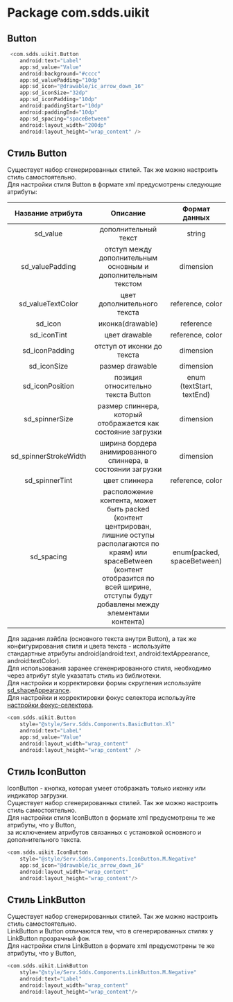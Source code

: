 # Package com.sdds.uikit

## Button

```kotlin
 <com.sdds.uikit.Button
    android:text="Label"
    app:sd_value="Value"
    android:background="#cccc"
    app:sd_valuePadding="10dp"
    app:sd_icon="@drawable/ic_arrow_down_16"
    app:sd_iconSize="32dp"
    app:sd_iconPadding="10dp"
    android:paddingStart="10dp"
    android:paddingEnd="10dp"
    app:sd_spacing="spaceBetween"
    android:layout_width="200dp"
    android:layout_height="wrap_content" />
```

## Стиль Button

Существует набор сгенерированных стилей. Так же можно настроить стиль самостоятельно.  
Для настройки стиля Button в формате xml предусмотрены следующие атрибуты:

|Название атрибута|Описание|Формат данных|
|:-:|:-:|:-:|
|sd_value|дополнительный текст|string|
|sd_valuePadding|отступ между дополнительным основным и дополнительным текстом|dimension|
|sd_valueTextColor|цвет дополнительного текста|reference, color|
|sd_icon|иконка(drawable)|reference|
|sd_iconTint|цвет drawable|reference, color|
|sd_iconPadding|отступ от иконки до текста|dimension|
|sd_iconSize|размер drawable|dimension|
|sd_iconPosition|позиция относительно текста Button|enum (textStart, textEnd)|
|sd_spinnerSize|размер спиннера, который отображается как состояние загрузки|dimension|
|sd_spinnerStrokeWidth|ширина бордера анимированного спиннера, в состоянии загрузки|dimension|
|sd_spinnerTint|цвет спиннера|reference, color|
|sd_spacing|расположение контента, может быть packed (контент центрирован, лишние оступы располагаются по краям) или spaceBetween (контент отобразится по всей ширине, отступы будут добавлены между элементами контента)|enum(packed, spaceBetween)|

Для задания лэйбла (основного текста внутри Button), а так же конфигурирования стиля и цвета текста - используйте  
стандартные атрибуты android(android:text, android:textAppearance, android:textColor).  
Для использования заранее сгененрированного стиля, необходимо через атрибут style указатать стиль из библиотеки.  
Для настройки и корректировки формы скругления используйте [sd_shapeAppearance](./ShapeAppearance.md#sd_shapeappearance).  
Для настройки и корректировки фокус селектора используйте [настройки фокус-селектора](./FocusSelectorUsage.md).  

```kotlin
<com.sdds.uikit.Button
    style="@style/Serv.Sdds.Components.BasicButton.Xl"
    android:text="LabeL"
    app:sd_value="Value"
    android:layout_width="wrap_content"
    android:layout_height="wrap_content" />
```

## Стиль IconButton

IconButton - кнопка, которая умеет отображать только иконку или индикатор загрузки.  
Существует набор сгенерированных стилей. Так же можно настроить стиль самостоятельно.  
Для настройки стиля IconButton в формате xml предусмотрены те же атрибуты, что у Button,  
за исключением атрибутов связанных с установкой основного и дополнительного текста.

```kotlin
<com.sdds.uikit.IconButton
    style="@style/Serv.Sdds.Components.IconButton.M.Negative"
    app:sd_icon="@drawable/ic_arrow_down_16"
    android:layout_width="wrap_content"
    android:layout_height="wrap_content"/>
```

## Стиль LinkButton

Существует набор сгенерированных стилей. Так же можно настроить стиль самостоятельно.  
LinkButton и Button отличаются тем, что в сгенерированных стилях у LinkButton прозрачный фон.  
Для настройки стиля LinkButton в формате xml предусмотрены те же атрибуты, что у Button,  

```kotlin
<com.sdds.uikit.LinkButton
    style="@style/Serv.Sdds.Components.LinkButton.M.Negative"
    android:text="Label"
    android:layout_width="wrap_content"
    android:layout_height="wrap_content"/>
```
